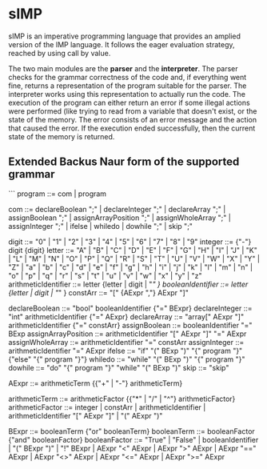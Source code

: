 # sIMP
sIMP is an imperative programming language that provides an amplied version of the IMP language. It follows the eager evaluation strategy, reached by using call by value.

The two main modules are the **parser** and the **interpreter**. The parser checks for the grammar correctness of the code and, if everything went fine, returns a representation of the program suitable for the parser.
The interpreter works using this representation to actually run the code. The execution of the program can either return an error if some illegal actions were performed (like trying to read from a variable that doesn't exist, or the state of the memory. The error consists of an error message and the action that caused the error. If the execution ended successfully, then the current state of the memory is returned.

<h2> Extended Backus Naur form of the supported grammar </h2>
```
program ::= com | program

com ::= declareBoolean ";"
    | declareInteger ";"
    | declareArray ";"
    | assignBoolean ";"
    | assignArrayPosition ";"
    | assignWholeArray ";"
    | assignInteger ";"
    | ifelse
    | whiledo
	| dowhile ";"
    | skip ";"


digit ::= "0" | "1" | "2" | "3" | "4" | "5" | "6" | "7" | "8" | "9"
integer ::= {"-"} digit {digit}
letter ::= "A" | "B" | "C" | "D" | "E" | "F" | "G"
         | "H" | "I" | "J" | "K" | "L" | "M" | "N"
         | "O" | "P" | "Q" | "R" | "S" | "T" | "U"
         | "V" | "W" | "X" | "Y" | "Z" | "a" | "b"
         | "c" | "d" | "e" | "f" | "g" | "h" | "i"
         | "j" | "k" | "l" | "m" | "n" | "o" | "p"
         | "q" | "r" | "s" | "t" | "u" | "v" | "w"
         | "x" | "y" | "z"
arithmeticIdentifier ::= letter {letter | digit | "_" }
booleanIdentifier ::= letter {letter | digit | "_" }
constArr ::= "[" {AExpr ","} AExpr "]"

declareBoolean ::= "bool" booleanIdentifier {"=" BExpr}
declareInteger ::= "int" arithmeticIdentifier {"=" AExpr}
declareArray ::= "array[" AExpr "]" arithmeticIdentifier {"=" constArr}
assignBoolean ::= booleanIdentifier "=" BExp
assignArrayPosition ::= arithmeticIdentifier "[" AExpr "]" "=" AExpr
assignWholeArray ::= arithmeticIdentifier "=" constArr
assignInteger ::= arithmeticIdentifier "=" AExpr
ifelse ::= "if" "(" BExp ")" "{" program "}" {"else" "{" program "}"}
whiledo ::= "while" "(" BExp ")" "{" program "}"
dowhile ::= "do" "{" program "}" "while" "(" BExp ")"
skip ::= "skip"

AExpr ::= arithmeticTerm {{"+" | "-"} arithmeticTerm}

arithmeticTerm ::= arithmeticFactor {{"*" | "/" | "^"} arithmeticFactor}
arithmeticFactor ::= integer
	| constArr
    | arithmeticIdentifier
    | arithmeticIdentifier "[" AExpr "]"
	| "(" AExpr ")"
    
BExpr ::= booleanTerm {"or" booleanTerm}
booleanTerm ::= booleanFactor {"and" booleanFactor}
booleanFactor ::= "True"
	| "False"
    | booleanIdentifier
    | "(" BExpr ")"
    | "!" BExpr
    | AExpr "<" AExpr
    | AExpr ">" AExpr
    | AExpr "==" AExpr
    | AExpr "<>" AExpr
    | AExpr "<=" AExpr
    | AExpr ">=" AExpr
```



















